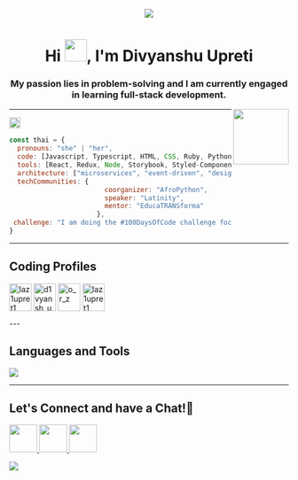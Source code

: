 <p align="center">
  <img src="https://capsule-render.vercel.app/api?type=waving&color=gradient&height=100&section=header"/>
</p>

<h1 align="center">Hi <img height = 40 src= "https://media.giphy.com/media/v1.Y2lkPTc5MGI3NjExOGJlNGUwNWMwODA5MDczOTA5NGE5ZGFiMGU4MjljMDU2MzVjYTQyZiZjdD1n/I66oYYbyTfKbeMxjgD/giphy.gif">, I'm Divyanshu Upreti</h1>
<h3 align="center">My passion lies in problem-solving and I am currently engaged in learning full-stack development.</h3>

  <img align = "right" width = "100" src= "https://media.giphy.com/media/v1.Y2lkPTc5MGI3NjExYWYwMWM2ZTE2NGY3ODE2MGRmOTc4MjdhZDc2ZTJjY2U0ZmUxNjRkYSZjdD1z/x8nLqbF3XbPe4LehIE/giphy.gif">


 ---
 
<img height = 20 src= "https://media.giphy.com/media/v1.Y2lkPTc5MGI3NjExOGJlNGUwNWMwODA5MDczOTA5NGE5ZGFiMGU4MjljMDU2MzVjYTQyZiZjdD1n/I66oYYbyTfKbeMxjgD/giphy.gif">

```javascript
const thai = {
  pronouns: "she" | "her",
  code: [Javascript, Typescript, HTML, CSS, Ruby, Python, Java],
  tools: [React, Redux, Node, Storybook, Styled-Components, Jest, Docker],
  architecture: ["microservices", "event-driven", "design system pattern"],
  techCommunities: {
                        coorganizer: "AfroPython",
                        speaker: "Latinity",
                        mentor: "EducaTRANSforma"
                      },
 challenge: "I am doing the #100DaysOfCode challenge focused on react and typescript"
}
```

---
<h2>
  Coding Profiles
</h2>

<a href="https://codeforces.com/profile/laz1upret1" target="blank"><img align="center" src="https://raw.githubusercontent.com/rahuldkjain/github-profile-readme-generator/master/src/images/icons/Social/codeforces.svg" alt="laz1upret1" height="50" width="40" /></a>
<a href="https://www.leetcode.com/d1vyansh_u" target="blank"><img align="center" src="https://raw.githubusercontent.com/rahuldkjain/github-profile-readme-generator/master/src/images/icons/Social/leet-code.svg" alt="d1vyansh_u" height="50" width="40" /></a>
<a href="https://www.codechef.com/users/o_r_z" target="blank"><img align="center" src="https://cdn.jsdelivr.net/npm/simple-icons@3.1.0/icons/codechef.svg" alt="o_r_z" height="50" width="40" /></a>
<a href="https://www.hackerearth.com/@divyanshu9upreti" target="blank"><img align="center" src="https://raw.githubusercontent.com/rahuldkjain/github-profile-readme-generator/master/src/images/icons/Social/hackerearth.svg" alt="laz1upret1" height="50" width="40" /></a>
</p>
 ---

<h2 align="left">Languages and Tools  </h2>
  <a href="https://skillicons.dev">
    <img src="https://skillicons.dev/icons?i=html,css,js,bootstrap,c,cpp,nodejs,express,git,heroku,mongodb,mysql,postman,py,vscode" />
  </a>
  
  ---
  
  <h2>
  Let's Connect and have a Chat!💬
</h2>
<p align = "left">
<a href="https://d-ivyanshu.github.io/divyanshu/">
  <img height="50" src="https://user-images.githubusercontent.com/46517096/166972883-f5f1d88c-0246-4374-88ac-ded0f2cf0699.png"/>
</a>
<a href="https://www.linkedin.com/in/divyanshu-upreti-0796381ba/">
  <img height="50" src="https://user-images.githubusercontent.com/46517096/166973395-19676cd8-f8ec-4abf-83ff-da8243505b82.png"/>
</a>  
<a href="https://www.instagram.com/thepiyushmalhotra/">
  <img height="50" src="https://user-images.githubusercontent.com/46517096/166974368-9798f39f-1f46-499c-b14e-81f0a3f83a06.png"/>
</a>
</p>
<p align="left">
  <img src="https://capsule-render.vercel.app/api?type=waving&color=gradient&height=100&section=footer"/>
</p>
